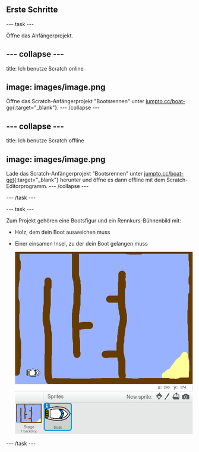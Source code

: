 ## Erste Schritte

\--- task \---

Öffne das Anfängerprojekt.

## \--- collapse \---

title: Ich benutze Scratch online

## image: images/image.png

Öffne das Scratch-Anfängerprojekt "Bootsrennen" unter [jumpto.cc/boat-go](https://scratch.mit.edu/projects/63958014/#editor){:target="_blank"}. \--- /collapse \---

## \--- collapse \---

title: Ich benutze Scratch offline

## image: images/image.png

Lade das Scratch-Anfängerprojekt "Bootsrennen" unter [jumpto.cc/boat-get](http:jumpto.cc/boat-get){:target="_blank"} herunter und öffne es dann offline mit dem Scratch-Editorprogramm. \--- /collapse \---

\--- /task \---

\--- task \---

Zum Projekt gehören eine Bootsfigur und ein Rennkurs-Bühnenbild mit:

- Holz, dem dein Boot ausweichen muss
- Einer einsamen Insel, zu der dein Boot gelangen muss
    
    ![screenshot](images/boat-starter.png)

\--- /task \---